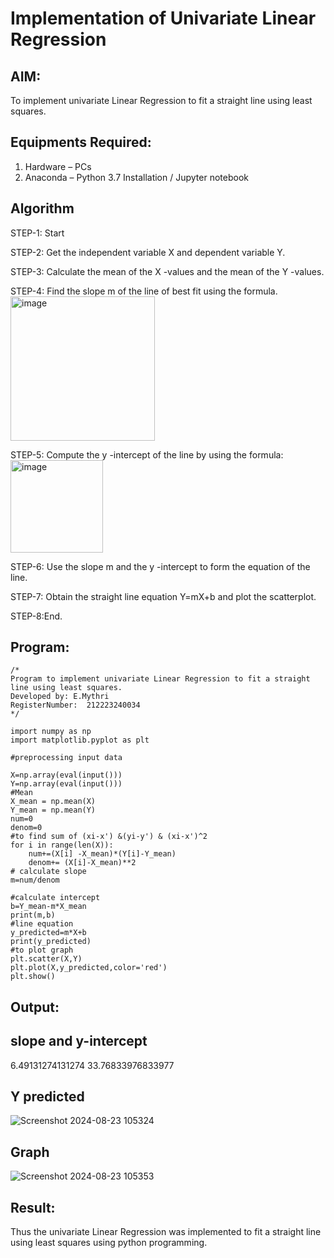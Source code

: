 # Implementation of Univariate Linear Regression
## AIM:
To implement univariate Linear Regression to fit a straight line using least squares.

## Equipments Required:
1. Hardware – PCs
2. Anaconda – Python 3.7 Installation / Jupyter notebook

## Algorithm

STEP-1: Start

STEP-2: Get the independent variable X and dependent variable Y.

STEP-3: Calculate the mean of the X -values and the mean of the Y -values.

STEP-4: Find the slope m of the line of best fit using the formula. 
<img width="231" alt="image" src="https://user-images.githubusercontent.com/93026020/192078527-b3b5ee3e-992f-46c4-865b-3b7ce4ac54ad.png">

STEP-5: Compute the y -intercept of the line by using the formula:
<img width="148" alt="image" src="https://user-images.githubusercontent.com/93026020/192078545-79d70b90-7e9d-4b85-9f8b-9d7548a4c5a4.png">

STEP-6: Use the slope m and the y -intercept to form the equation of the line.

STEP-7: Obtain the straight line equation Y=mX+b and plot the scatterplot.

STEP-8:End.








## Program:
```
/*
Program to implement univariate Linear Regression to fit a straight line using least squares.
Developed by: E.Mythri
RegisterNumber:  212223240034
*/

import numpy as np
import matplotlib.pyplot as plt

#preprocessing input data

X=np.array(eval(input()))
Y=np.array(eval(input()))
#Mean
X_mean = np.mean(X)
Y_mean = np.mean(Y)
num=0
denom=0
#to find sum of (xi-x') &(yi-y') & (xi-x')^2
for i in range(len(X)):
    num+=(X[i] -X_mean)*(Y[i]-Y_mean)
    denom+= (X[i]-X_mean)**2
# calculate slope
m=num/denom

#calculate intercept
b=Y_mean-m*X_mean
print(m,b)
#line equation
y_predicted=m*X+b
print(y_predicted)
#to plot graph
plt.scatter(X,Y)
plt.plot(X,y_predicted,color='red')
plt.show()

```

## Output:
## slope and y-intercept
6.49131274131274 33.76833976833977

## Y predicted
![Screenshot 2024-08-23 105324](https://github.com/user-attachments/assets/cfe0d981-979e-446d-a4c7-23ef3fa30af6)

## Graph
![Screenshot 2024-08-23 105353](https://github.com/user-attachments/assets/12c9fa25-d95b-4a1e-aac2-d03356d01886)

## Result:
Thus the univariate Linear Regression was implemented to fit a straight line using least squares using python programming.
